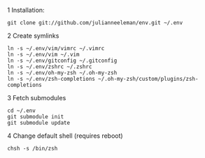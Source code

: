 1 Installation:

    git clone git://github.com/julianneeleman/env.git ~/.env

2 Create symlinks

    ln -s ~/.env/vim/vimrc ~/.vimrc
    ln -s ~/.env/vim ~/.vim
    ln -s ~/.env/gitconfig ~/.gitconfig
    ln -s ~/.env/zshrc ~/.zshrc
    ln -s ~/.env/oh-my-zsh ~/.oh-my-zsh
    ln -s ~/.env/zsh-completions ~/.oh-my-zsh/custom/plugins/zsh-completions

3 Fetch submodules

    cd ~/.env
    git submodule init
    git submodule update

4 Change default shell (requires reboot)

    chsh -s /bin/zsh
